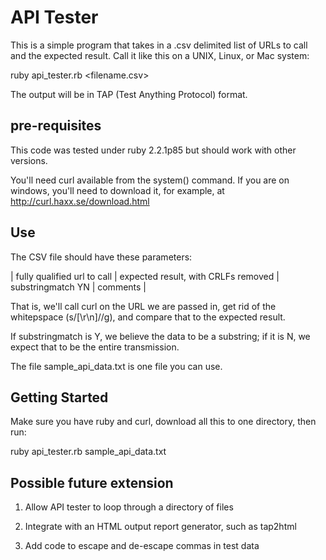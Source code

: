 # API Tester

This is a simple program that takes in a .csv delimited list of URLs to call and the expected result. Call it like this on a UNIX, Linux, or Mac system:

ruby api_tester.rb <filename.csv>

The output will be in TAP (Test Anything Protocol) format.

## pre-requisites

This code was tested under ruby 2.2.1p85 but should work with other versions. 

You'll need curl available from the system() command. If you are on windows, you'll need to download it, for example, at http://curl.haxx.se/download.html

## Use 

The CSV file should have these parameters:

| fully qualified url to call | expected result, with CRLFs removed | substringmatch YN | comments |

That is, we'll call curl on the URL we are passed in, get rid of the whitepspace (s/[\r\n]//g), and compare that to the expected result.

If substringmatch is Y, we believe the data to be a substring; if it is N, we expect that to be the entire transmission.

The file sample_api_data.txt is one file you can use.

## Getting Started

Make sure you have ruby and curl, download all this to one directory, then run:

ruby api_tester.rb sample_api_data.txt 

## Possible future extension

1) Allow API tester to loop through a directory of files

2) Integrate with an HTML output report generator, such as tap2html

3) Add code to escape and de-escape commas in test data 
